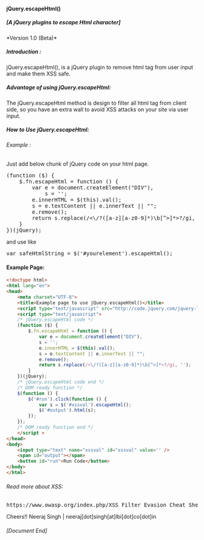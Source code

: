 <h4>jQuery.escapeHtml()</h4>
<h5> [A jQuery plugins to escape Html character] </h5>
*Version 1.0 (Beta)*

<h5>Introduction :</h5>

jQuery.escapeHtml(), is a jQuery plugin to remove html tag from user input and make them XSS safe.
<br />
<h5>Advantage of using jQuery.escapeHtml:</h5>

The jQuery.escapeHtml method is design to filter all html tag from client side, so you have an extra wall to avoid XSS attacks on your site via user input.

<h5>How to Use jQuery.escapeHtml:</h5>

<h6>Example :</h6>

Just add below chunk of jQuery code on your html page.
<pre>
(function ($) {
    $.fn.escapeHtml = function () {
        var e = document.createElement("DIV"),
            s = '';
        e.innerHTML = $(this).val();
        s = e.textContent || e.innerText || "";
        e.remove();
        return s.replace(/<\/?([a-z][a-z0-9]*)\b[^>]*>?/gi, '');
    }
})(jQuery);
</pre>

and use like

<pre>
var safeHtmlString = $('#yourelement').escapeHtml();
</pre>

<h4>Example Page:</h4>

```html
<!doctype html>
<html lang="en">
<head>
	<meta charset="UTF-8">
	<title>Example page to use jQuery.escapeHtml()</title>	
	<script type="text/javascript" src="http://code.jquery.com/jquery-latest.min.js"></script>
	<script type="text/javascript">
	/* jQuery.escapeHtml code */
	(function ($) {
		$.fn.escapeHtml = function () {
			var e = document.createElement("DIV"),
			s = '';
			e.innerHTML = $(this).val();
			s = e.textContent || e.innerText || "";
			e.remove();
			return s.replace(/<\/?([a-z][a-z0-9]*)\b[^>]*>?/gi, '');
		}
	})(jQuery);
	/* jQuery.escapeHtml code end */
	/* DOM ready function */
	$(function () {
		$('#run').click(function () {
			var s = $('#xssval').escapeHtml();
			$('#output').html(s);
		});
	});
	/* DOM ready function end */
	</script >
</head>
<body>
	<input type="text" name="xssval" id="xssval" value='' />
	<span id="output"></span>
	<button id="run">Run Code</button>
</body>
</html>
```

<h6>Read more about XSS:</h6>
<pre>
https://www.owasp.org/index.php/XSS_Filter_Evasion_Cheat_Sheet
</pre>

Cheers!!
Neeraj Singh | neeraj[dot]singh[at]lbi[dot]co[dot]in
<h6>[Document End]</h6>
